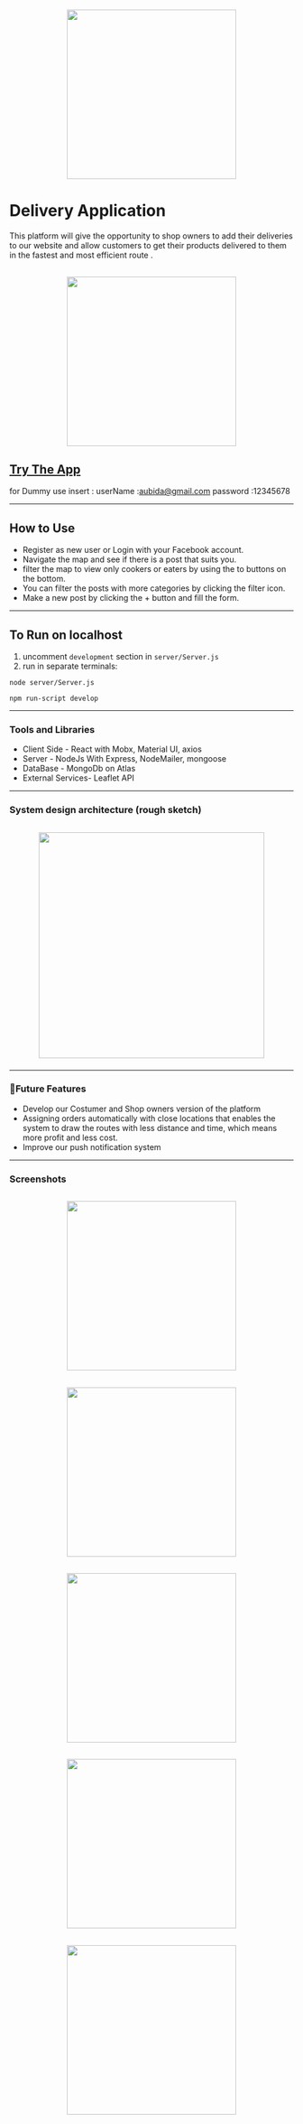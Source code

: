 # <p align="center"><img src="https://i.pinimg.com/474x/36/b6/fa/36b6fa8541cd449f17a5e4a5cd9d9db7.jpg" width="300"> </p>

# Delivery Application
This platform will give the opportunity to shop owners to add their deliveries to our website and allow customers to get their products delivered to them in the fastest and most efficient route .

## <p align="center"><img src="https://res.cloudinary.com/du17udtpd/image/upload/v1612015530/Screen_Shot_2021-01-30_at_4.04.50_PM_hpgiiy.png" width="300"> </p>

## [Try The App](https://delivery-worker.herokuapp.com/)
for Dummy  use insert :
userName :aubida@gmail.com
password :12345678

---

## How to Use

- Register as new user or Login with your Facebook account.
- Navigate the map and see if there is a post that suits you.
- filter the map to view only cookers or eaters by using the to buttons on the bottom.
- You can filter the posts with more categories by clicking the filter icon.
- Make a new post by clicking the + button and fill the form.

---

## To Run on localhost

1. uncomment `development` section in `server/Server.js`
2. run in separate terminals:

```
node server/Server.js
```

```
npm run-script develop
```

---

### Tools and Libraries

- Client Side - React with Mobx, Material UI, axios
- Server - NodeJs With Express, NodeMailer, mongoose
- DataBase - MongoDb on Atlas
- External Services- Leaflet API

---
### System design architecture (rough sketch)

## <p align="center"><img src="https://res.cloudinary.com/du17udtpd/image/upload/v1612014957/Arch_iorqoz.png" width="400"> </p>

---

### 🚀Future Features

- Develop our Costumer and Shop owners version of the platform 
- Assigning orders automatically with close locations that enables the system to draw the routes with less distance and time,  which means more profit and less cost. 
- Improve our push notification system

---

### Screenshots

## <p align="center"><img src="https://res.cloudinary.com/du17udtpd/image/upload/v1612015114/2_mgkmjr.png" width="300"> </p>
## <p align="center"><img src="https://res.cloudinary.com/du17udtpd/image/upload/v1612015108/4_ftbpap.png" width="300"> </p>
## <p align="center"><img src="https://res.cloudinary.com/du17udtpd/image/upload/v1612015108/1_lggfng.png" width="300"> </p>
## <p align="center"><img src="https://res.cloudinary.com/du17udtpd/image/upload/v1612015106/3_tt5jca.png" width="300"> </p>
## <p align="center"><img src="https://res.cloudinary.com/du17udtpd/image/upload/v1612015105/5_gcfpqh.png" width="300"> </p>

